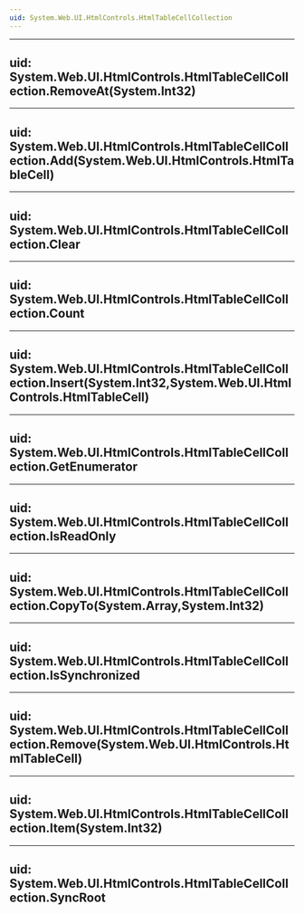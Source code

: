```yaml
---
uid: System.Web.UI.HtmlControls.HtmlTableCellCollection
---
```


---
uid: System.Web.UI.HtmlControls.HtmlTableCellCollection.RemoveAt(System.Int32)
---

---
uid: System.Web.UI.HtmlControls.HtmlTableCellCollection.Add(System.Web.UI.HtmlControls.HtmlTableCell)
---

---
uid: System.Web.UI.HtmlControls.HtmlTableCellCollection.Clear
---

---
uid: System.Web.UI.HtmlControls.HtmlTableCellCollection.Count
---

---
uid: System.Web.UI.HtmlControls.HtmlTableCellCollection.Insert(System.Int32,System.Web.UI.HtmlControls.HtmlTableCell)
---

---
uid: System.Web.UI.HtmlControls.HtmlTableCellCollection.GetEnumerator
---

---
uid: System.Web.UI.HtmlControls.HtmlTableCellCollection.IsReadOnly
---

---
uid: System.Web.UI.HtmlControls.HtmlTableCellCollection.CopyTo(System.Array,System.Int32)
---

---
uid: System.Web.UI.HtmlControls.HtmlTableCellCollection.IsSynchronized
---

---
uid: System.Web.UI.HtmlControls.HtmlTableCellCollection.Remove(System.Web.UI.HtmlControls.HtmlTableCell)
---

---
uid: System.Web.UI.HtmlControls.HtmlTableCellCollection.Item(System.Int32)
---

---
uid: System.Web.UI.HtmlControls.HtmlTableCellCollection.SyncRoot
---
